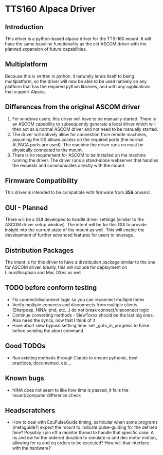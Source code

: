 ﻿# TTS160 Alpaca Driver
## Introduction
This driver is a python-based alpaca driver for the TTS-160 mount.  It will have the same baseline functionality as the old ASCOM driver with the planned expansion of future capabilities.

## Multiplatform
Because this is written in python, it naturally lends itself to being multiplatform, so the driver will now be able to be used natively on any platform that has the required python libraries, and with any applications that support Alpaca.

## Differences from the original ASCOM driver
1. For windows users, this driver will have to be manually started.  There is an ASCOM capability to subsequently generate a local driver which will then act as a normal ASCOM driver and not need to be manually started.
2. The driver will natively allow for connection from remote machines, assuming the OS allows access on the required ports (the normal ALPACA ports are used).  The machine the driver runs on must be physically connected to the mount.
3. There is no requirement for ASCOM to be installed on the machine running the driver.  The driver runs a stand-alone webserver that handles the requests and communicates directly with the mount.

## Firmware Compatibility
This driver is intended to be compatible with firmware from **356** onward.

## GUI - Planned
There will be a GUI developed to handle driver settings (similar to the ASCOM driver setup window).  The intent will be for this GUI to provide insight into the current state of the mount as well.  This will enable the development of further advanced features for users to leverage.

## Distribution Packages
The intent is for this driver to have a distribution package similar to the one for ASCOM driver.  Ideally, this will include for deployment on Linux/Raspbian and Mac OSes as well.

## TODO before conform testing
* Fix connect/disconnect logic so you can reconnect multiple times
* Verify multiple connects and disconnects from multiple clients (Sharpcap, NINA, phd, etc...) do not break connect/disconnect logic
* Continue converting methods - SlewToxxx should be the last big ones.  Also need the syncs, now that I think of it
* Have abort slew bypass settling time: set _goto_in_progress to False before sending the abort command.

## Good TODOs
* Run existing methods through Claude to ensure pythonic, best practices, documented, etc...

## Known bugs
* NINA does not seem to like how time is passed, it fails the mount/computer difference check

## Headscratchers
* How to deal with EquPulseGuide timing, particular when some programs (metaguide?) expect the mount to indicate pulse-guiding for the defined time?  Possibly spin off a monitor thread to handle that specific case.  A ns and ew for the ordered duration to simulate ra and dec motor motion, allowing for ra and eq orders to be executed?  How will that interface with the hardware?
